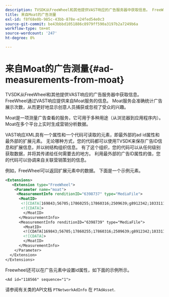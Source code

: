 ```yaml
---
description: TVSDK从FreeWheel和其他提供VAST响应的广告服务器中获取信息。 FreeWheel通过VAST响应提供来自Moat服务的信息。 Moat服务会准确统计广告展示次数，从而更好地显示创意人员捕获或忽视了受众的兴趣。
title: 来自Moat的广告测量
exl-id: f8f68e0b-985c-43bb-878e-e24fed54e0c3
source-git-commit: be43bbbd1051886c8979ff590a3197b2a7249b6a
workflow-type: tm+mt
source-wordcount: '247'
ht-degree: 0%

---
```


# 来自Moat的广告测量{#ad-measurements-from-moat}

TVSDK从FreeWheel和其他提供VAST响应的广告服务器中获取信息。 FreeWheel通过VAST响应提供来自Moat服务的信息。 Moat服务会准确统计广告展示次数，从而更好地显示创意人员捕获或忽视了受众的兴趣。

Moat是一项测量广告查看的服务，它可用于多种用途（从浏览器到应用程序内）。 Moat在多个平台上实时生成营销分析数据。

VAST响应XML具有一个属性和一个代码可读取的元素，即最外部的ad id属性和最外部的扩展元素。 无论哪种方式，您的代码都可以使用TVSDK来保存广告ID信息和扩展信息，并以树结构组织信息。 有了这个组织，您的代码可以从任何级别获取数据，并将其传递给任何需要去的地方。 利用最外部的广告ID属性的值，您的代码可以协调来自关联营销策划的信息。

例如，FreeWheel可以返回扩展元素中的数据。 下面是一个示例元素。

```xml
<Extensions> 
   <Extension type="FreeWheel"> 
    <Parameter name="moat"> 
     <MeasurementInfo renditionID="6398737" type="MediaFile"> 
      <MoatID> 
       <![CDATA[169843;56705;17860255;17860316;2509639;g8912342;103311138;g436558;530633]]]]> 
       <![CDATA[> 
        </MoatID> 
      </MeasurementInfo> 
      <MeasurementInfo renditionID="6398739" type="MediaFile"> 
        <MoatID> 
        <![CDATA[169843;56705;17860255;17860316;2509639;g8912342;103311138;g436558;530633]]]]> 
        <![CDATA[> 
        </MoatID> 
      </MeasurementInfo> 
    </Parameter> 
  </Extension> 
</Extensions>
```

Freewheel还可以在广告元素中设置id属性，如下面的示例所示。

```
<Ad id="118566" sequence="1">
```

请参阅有关类的API文档 `PTNetworkAdInfo` 在 `PTAdAsset`.
